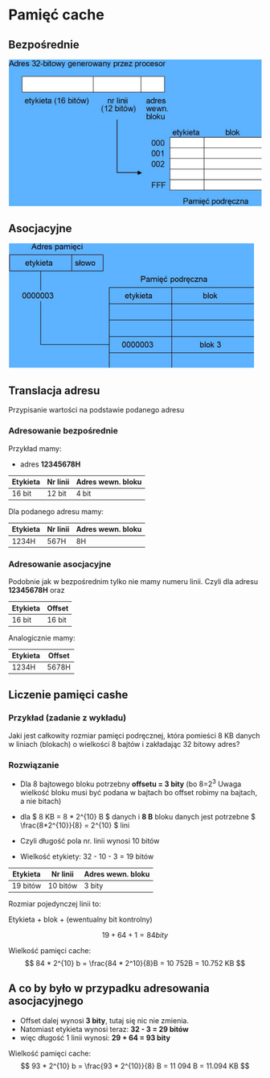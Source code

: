 # Pamięć cache
## Bezpośrednie
![Bezpośrednie](bezposrednie.png)
## Asocjacyjne
![Asocjacyjne](asocjacyjne.png)

## Translacja adresu
Przypisanie wartości na podstawie podanego adresu
### Adresowanie bezpośrednie

Przykład mamy:
- adres **12345678H**

| Etykieta | Nr linii | Adres wewn. bloku |
|----------|----------|-------------------|
| 16 bit   | 12 bit   | 4 bit             |

Dla podanego adresu mamy:

| Etykieta | Nr linii | Adres wewn. bloku |
|----------|----------|-------------------|
| 1234H    | 567H     | 8H                |



### Adresowanie asocjacyjne
Podobnie jak w bezpośrednim tylko nie mamy numeru linii.
Czyli dla adresu **12345678H** oraz

| Etykieta | Offset   |
|----------|----------|
| 16 bit   | 16 bit   |

Analogicznie mamy:

| Etykieta | Offset   |
|----------|----------|
| 1234H    | 5678H    |


## Liczenie pamięci cashe

### Przykład (zadanie z wykładu)

Jaki jest całkowity rozmiar pamięci podręcznej, która pomieści 8 KB danych w liniach (blokach) o wielkości 8 bajtów i zakładając 32 bitowy adres?

### Rozwiązanie
- Dla 8 bajtowego bloku potrzebny **offsetu = 3 bity** (bo 8=$2^3$ Uwaga wielkość bloku musi być podana w bajtach bo offset robimy na bajtach, a nie bitach)

- dla $ 8 KB = 8 * 2^{10} B $  danych i **8 B** bloku danych jest potrzebne $ \frac{8*2^{10}}{8} = 2^{10} $ lini
- Czyli długość pola nr. linii wynosi 10 bitów
- Wielkość etykiety: 32 - 10 - 3 = 19 bitów

| Etykieta | Nr linii | Adres wewn. bloku |
|----------|----------|-------------------|
| 19 bitów    | 10 bitów     | 3 bity     |


Rozmiar pojedynczej linii to:

Etykieta + blok + (ewentualny bit kontrolny)

$$ 19 + 64 + 1 = 84 bity $$

Wielkość pamięci cache:
$$ 84 * 2^{10} b = \frac{84 * 2^10}{8}B = 10 752B = 10.752 KB $$


## A co by było w przypadku adresowania asocjacyjnego

- Offset dalej wynosi **3 bity**, tutaj się nic nie zmienia.
- Natomiast etykieta wynosi teraz: **32 - 3 = 29 bitów**
- więc długość 1 linii wynosi: **29 + 64 = 93 bity**

Wielkość pamięci cache:
$$ 93 * 2^{10} b = \frac{93 * 2^{10}}{8} B = 11 094 B = 11.094 KB $$

